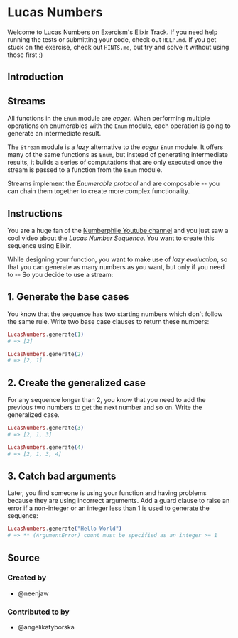 # Lucas Numbers

Welcome to Lucas Numbers on Exercism's Elixir Track.
If you need help running the tests or submitting your code, check out `HELP.md`.
If you get stuck on the exercise, check out `HINTS.md`, but try and solve it without using those first :)

## Introduction

## Streams

All functions in the `Enum` module are _eager_. When performing multiple operations on enumerables with the `Enum` module, each operation is going to generate an intermediate result.

The `Stream` module is a _lazy_ alternative to the _eager_ `Enum` module. It offers many of the same functions as `Enum`, but instead of generating intermediate results, it builds a series of computations that are only executed once the stream is passed to a function from the `Enum` module.

Streams implement the _Enumerable protocol_ and are composable -- you can chain them together to create more complex functionality.

## Instructions

You are a huge fan of the [Numberphile Youtube channel](https://www.youtube.com/watch?v=PeUbRXnbmms) and you just saw a cool video about the _Lucas Number Sequence_. You want to create this sequence using Elixir.

While designing your function, you want to make use of _lazy evaluation_, so that you can generate as many numbers as you want, but only if you need to -- So you decide to use a stream:

## 1. Generate the base cases

You know that the sequence has two starting numbers which don't follow the same rule. Write two base case clauses to return these numbers:

```elixir
LucasNumbers.generate(1)
# => [2]

LucasNumbers.generate(2)
# => [2, 1]
```

## 2. Create the generalized case

For any sequence longer than 2, you know that you need to add the previous two numbers to get the next number and so on. Write the generalized case.

```elixir
LucasNumbers.generate(3)
# => [2, 1, 3]

LucasNumbers.generate(4)
# => [2, 1, 3, 4]
```

## 3. Catch bad arguments

Later, you find someone is using your function and having problems because they are using incorrect arguments. Add a guard clause to raise an error if a non-integer or an integer less than 1 is used to generate the sequence:

```elixir
LucasNumbers.generate("Hello World")
# => ** (ArgumentError) count must be specified as an integer >= 1
```

## Source

### Created by

- @neenjaw

### Contributed to by

- @angelikatyborska
